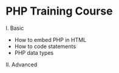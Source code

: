 # PHP Training Course

I. Basic
- How to embed PHP in HTML
- How to code statements
- PHP data types

II. Advanced
